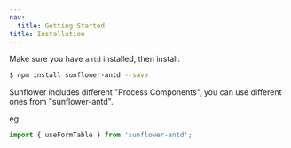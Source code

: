 ```yaml
---
nav:
  title: Getting Started
title: Installation
---
```



Make sure you have `antd` installed, then install:

```bash
$ npm install sunflower-antd --save
```

Sunflower includes different "Process Components", you can use different ones from "sunflower-antd".

eg:

```js
import { useFormTable } from 'sunflower-antd';
```